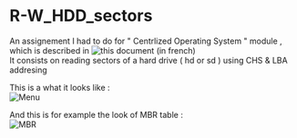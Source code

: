 # R-W_HDD_sectors
An assignement I had to do for " Centrlized Operating System " module , which is described in ![this document](https://drive.google.com/open?id=0B3Yq-LUpGffEaFFtUFU5QmhWb2c) (in french) <br>It consists on reading sectors of a hard drive ( hd or sd ) using CHS & LBA addresing 

This is a what it looks like : <br> ![Menu](https://img4.hostingpics.net/pics/817351Screenshotfrom20170801122541.png)

And this is for example the look of MBR table : <br> ![MBR](https://img4.hostingpics.net/pics/626595Screenshotfrom20170801122631.png)
